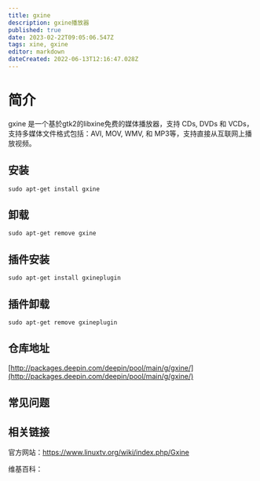 ```yaml
---
title: gxine
description: gxine播放器
published: true
date: 2023-02-22T09:05:06.547Z
tags: xine, gxine
editor: markdown
dateCreated: 2022-06-13T12:16:47.028Z
---
```


# 简介

gxine 是一个基於gtk2的libxine免费的媒体播放器，支持 CDs, DVDs 和 VCDs，支持多媒体文件格式包括：AVI, MOV, WMV, 和 MP3等，支持直接从互联网上播放视频。

## 安装

`sudo apt-get install gxine`

## 卸载

`sudo apt-get remove gxine`

## 插件安装

`sudo apt-get install gxineplugin`

## 插件卸载

`sudo apt-get remove gxineplugin`

## 仓库地址

[http://packages.deepin.com/deepin/pool/main/g/gxine/](http://packages.deepin.com/deepin/pool/main/g/gxine/)

## 常见问题

## 相关链接
官方网站：https://www.linuxtv.org/wiki/index.php/Gxine

维基百科：